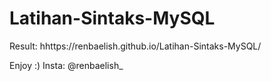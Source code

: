 # Latihan-Sintaks-MySQL

Result: hhttps://renbaelish.github.io/Latihan-Sintaks-MySQL/

Enjoy :) Insta: @renbaelish_
